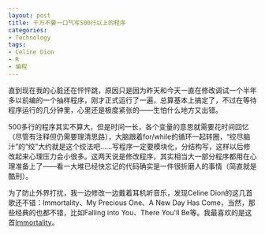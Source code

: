 ```yaml
---
layout: post
title: 千万不要一口气写500行以上的程序
categories:
- Technology
tags:
- Celine Dion
- R
- 编程
---
```


直到现在我的心脏还在怦怦跳，原因只是因为昨天和今天一直在修改调试一个半年多以前编的一个抽样程序，刚才正式运行了一遍，总算基本上搞定了，不过在等待程序运行的几分钟里，心里还是极度紧张的——生怕什么地方又出错。

500多行的程序其实不算大，但是时间一长，各个变量的意思就需要花时间回忆（尽管有注释但仍需要理清思路），大脑跟着for/while的循环一起转圈，“绞尽脑汁”的“绞”大约就是这个绞法吧……写程序一定要模块化，分结构写，这样以后修改起来心理压力会小很多。这两天说是修改程序，其实相当大一部分程序都用在心理准备上了——看一大堆已经快忘记的代码确实是一件很折磨人的事情（简直就是酷刑）。

为了防止外界打扰，我一边修改一边戴着耳机听音乐，发现Celine Dion的这几首歌还不错：Immortality、My Precious One、A New Day Has Come，当然，那些经典的也都不错，比如Falling into You、There You'll Be等。我最喜欢的是这首[Immortality](http://www.youtube.com/watch?v=SGeROT6fNrs)。

